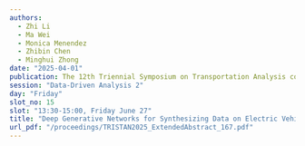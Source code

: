 ```yaml
---
authors:
  - Zhi Li
  - Ma Wei
  - Monica Menendez
  - Zhibin Chen
  - Minghui Zhong
date: "2025-04-01"
publication: The 12th Triennial Symposium on Transportation Analysis conference
session: "Data-Driven Analysis 2"
day: "Friday"
slot_no: 15
slot: "13:30-15:00, Friday June 27"
title: "Deep Generative Networks for Synthesizing Data on Electric Vehicle Driving and Charging Events"
url_pdf: "/proceedings/TRISTAN2025_ExtendedAbstract_167.pdf"
---
```

